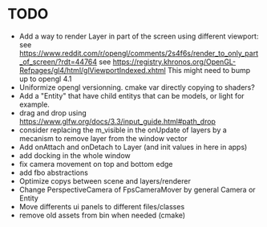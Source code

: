 # TODO
- Add a way to render Layer in part of the screen using different viewport:
see https://www.reddit.com/r/opengl/comments/2s4f6s/render_to_only_part_of_screen/?rdt=44764
see https://registry.khronos.org/OpenGL-Refpages/gl4/html/glViewportIndexed.xhtml
This might need to bump up to opengl 4.1
- Uniformize opengl versionning. cmake var directly copying to shaders?
- Add a "Entity" that have child entitys that can be models, or light for example.
- drag and drop using https://www.glfw.org/docs/3.3/input_guide.html#path_drop
- consider replacing the m_visible in the onUpdate of layers by a mecanism to remove layer from the window vector
- Add onAttach and onDetach to Layer (and init values in here in apps)
- add docking in the whole window
- fix camera movement on top and bottom edge
- add fbo abstractions
- Optimize copys between scene and layers/renderer
- Change PerspectiveCamera of FpsCameraMover by general Camera or Entity
- Move differents ui panels to different files/classes
- remove old assets from bin when needed (cmake)
